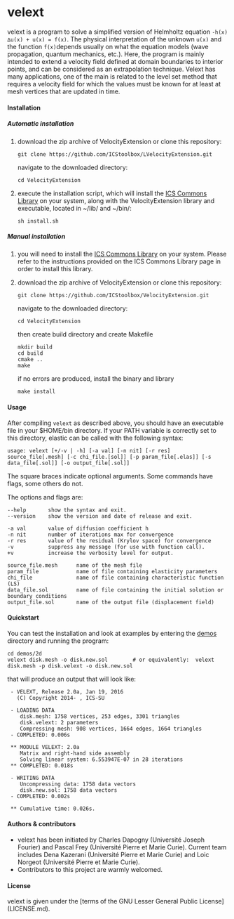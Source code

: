 # velext
velext is a program to solve a simplified version of Helmholtz equation ```-h(x) ∆u(x) + u(x) = f(x)```. The physical interpretation of the unknown ```u(x)``` and the function ```f(x)```depends usually on what the equation models (wave propagation, quantum mechanics, etc.). Here, the program is mainly intended to extend a velocity field defined at domain boundaries to interior points, and can be considered as an extrapolation technique. Velext has many applications, one of the main is related to the level set method that requires a velocity field for which the values must be known for at least at mesh vertices that are updated in time.

#### Installation

##### Automatic installation

1. download the zip archive of VelocityExtension or clone this repository:

   ` git clone https://github.com/ICStoolbox/LVelocityExtension.git `

   navigate to the downloaded directory: 

   ` cd VelocityExtension `

2. execute the installation script, which will install the [ICS Commons Library](https://github.com/ICStoolbox/Commons) on your system, along with the VelocityExtension library and executable, located in ~/lib/ and ~/bin/:

   ` sh install.sh `

##### Manual installation

1. you will need to install the [ICS Commons Library](https://github.com/ICStoolbox/Commons) on your system. 
Please refer to the instructions provided on the ICS Commons Library page in order to install this library.

2. download the zip archive of VelocityExtension or clone this repository:

   ` git clone https://github.com/ICStoolbox/VelocityExtension.git `

   navigate to the downloaded directory: 

   ` cd VelocityExtension `

   then create build directory and create Makefile
   ```
   mkdir build
   cd build
   cmake ..
   make
   ```

   if no errors are produced, install the binary and library

   ` make install ` 


#### Usage
After compiling ```velext``` as described above, you should have an executable file in your $HOME/bin directory. If your PATH variable is correctly set to this directory, elastic can be called with the following syntax:

    usage: velext [+/-v | -h] [-a val] [-n nit] [-r res] source_file[.mesh] [-c chi_file.[sol]] [-p param_file[.elas]] [-s data_file[.sol]] [-o output_file[.sol]]

The square braces indicate optional arguments. Some commands have flags, some others do not.

The options and flags are:

    --help       show the syntax and exit.
    --version    show the version and date of release and exit.

    -a val       value of diffusion coefficient h
    -n nit       number of iterations max for convergence 
    -r res       value of the residual (Krylov space) for convergence
    -v           suppress any message (for use with function call).
    +v           increase the verbosity level for output.

    source_file.mesh      name of the mesh file
    param_file            name of file containing elasticity parameters
    chi_file              name of file containing characteristic function (LS)
    data_file.sol         name of file containing the initial solution or boundary conditions
    output_file.sol       name of the output file (displacement field)
    
#### Quickstart
You can test the installation and look at examples by entering the [demos](demos) directory and running the program:

    cd demos/2d
    velext disk.mesh -o disk.new.sol        # or equivalently:  velext disk.mesh -p disk.velext -o disk.new.sol

that will produce an output that will look like:

     - VELEXT, Release 2.0a, Jan 19, 2016
       (C) Copyright 2014- , ICS-SU

     - LOADING DATA
        disk.mesh: 1758 vertices, 253 edges, 3301 triangles
        disk.velext: 2 parameters
        Compressing mesh: 908 vertices, 1664 edges, 1664 triangles
     - COMPLETED: 0.006s

     ** MODULE VELEXT: 2.0a
        Matrix and right-hand side assembly
        Solving linear system: 6.553947E-07 in 28 iterations
     ** COMPLETED: 0.018s

     - WRITING DATA
        Uncompressing data: 1758 data vectors
        disk.new.sol: 1758 data vectors
     - COMPLETED: 0.002s

     ** Cumulative time: 0.026s.

#### Authors & contributors
* velext has been initiated by Charles Dapogny (Université Joseph Fourier) and Pascal Frey (Université Pierre et Marie Curie). Current team includes Dena Kazerani (Université Pierre et Marie Curie) and Loic Norgeot (Université Pierre et Marie Curie).
* Contributors to this project are warmly welcomed. 

#### License
velext is given under the [terms of the GNU Lesser General Public License] (LICENSE.md).
